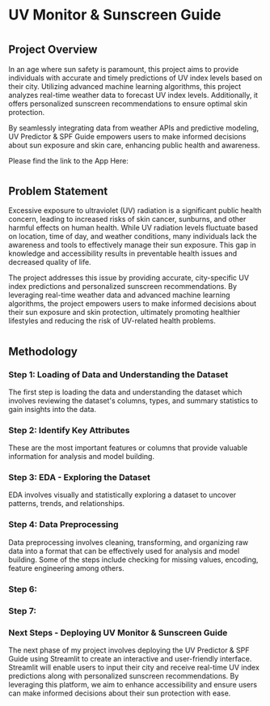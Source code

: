 # UV Monitor & Sunscreen Guide
# <h2> Project Overview </h2>
In an age where sun safety is paramount, this project aims to provide individuals with accurate and timely predictions of UV index levels based on their city. Utilizing advanced machine learning algorithms, this project analyzes real-time weather data to forecast UV index levels. Additionally, it offers personalized sunscreen recommendations to ensure optimal skin protection.

By seamlessly integrating data from weather APIs and predictive modeling, UV Predictor & SPF Guide empowers users to make informed decisions about sun exposure and skin care, enhancing public health and awareness.

Please find the link to the App Here: 


# <h2> Problem Statement </h2>
Excessive exposure to ultraviolet (UV) radiation is a significant public health concern, leading to increased risks of skin cancer, sunburns, and other harmful effects on human health. While UV radiation levels fluctuate based on location, time of day, and weather conditions, many individuals lack the awareness and tools to effectively manage their sun exposure. This gap in knowledge and accessibility results in preventable health issues and decreased quality of life.

The project addresses this issue by providing accurate, city-specific UV index predictions and personalized sunscreen recommendations. By leveraging real-time weather data and advanced machine learning algorithms, the project empowers users to make informed decisions about their sun exposure and skin protection, ultimately promoting healthier lifestyles and reducing the risk of UV-related health problems.

# <h2> Methodology </h2>
<h3> Step 1: Loading of Data and Understanding the Dataset </h3>
The first step is loading the data and understanding the dataset which involves reviewing the dataset's columns, types, and summary statistics to gain insights into the data.

<h3> Step 2: Identify Key Attributes </h3>
These are the most important features or columns that provide valuable information for analysis and model building.

<h3> Step 3: EDA - Exploring the Dataset </h3>
EDA involves visually and statistically exploring a dataset to uncover patterns, trends, and relationships.

<h3> Step 4: Data Preprocessing </h3>
Data preprocessing involves cleaning, transforming, and organizing raw data into a format that can be effectively used for analysis and model building. Some of the steps include checking for missing values, encoding, feature engineering among others.

<h3> Step 6:</h3>

<h3> Step 7:</h3>

<h3>Next Steps - Deploying UV Monitor & Sunscreen Guide</h3>
The next phase of my project involves deploying the UV Predictor & SPF Guide using Streamlit to create an interactive and user-friendly interface. Streamlit will enable users to input their city and receive real-time UV index predictions along with personalized sunscreen recommendations. By leveraging this platform, we aim to enhance accessibility and ensure users can make informed decisions about their sun protection with ease.
